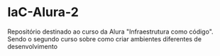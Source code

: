 # IaC-Alura-2
Repositório destinado ao curso da Alura "Infraestrutura como código". Sendo o segundo curso sobre como criar ambientes diferentes de desenvolvimento
